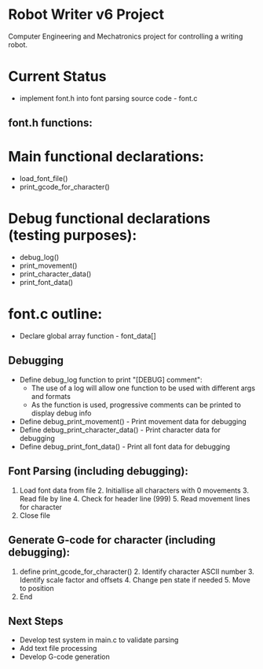 # Robot Writer v6 Project
Computer Engineering and Mechatronics project for controlling a writing robot.

# Current Status
- implement font.h into font parsing source code - font.c

 ## font.h functions:

   # Main functional declarations:
   - load_font_file() 
   - print_gcode_for_character()
   # Debug functional declarations (testing purposes):
   - debug_log()
   - print_movement()
   - print_character_data()
   - print_font_data()

# font.c outline:
  - Declare global array function - font_data[]

## Debugging
  - Define debug_log function to print "[DEBUG] comment":
     - The use of a log will allow one function to be used with different args and formats
     - As the function is used, progressive comments can be printed to display debug info
  - Define debug_print_movement() - Print movement data for debugging
  - Define debug_print_character_data() - Print character data for debugging
  - Define debug_print_font_data() - Print all font data for debugging

## Font Parsing (including debugging):
  1. Load font data from file
     2. Initiallise all characters with 0 movements
     3. Read file by line
        4. Check for header line (999)
           5. Read movement lines for character
  6. Close file

## Generate G-code for character (including debugging):
  1. define print_gcode_for_character() 
     2. Identify character ASCII number
     3. Identify scale factor and offsets
        4. Change pen state if needed
        5. Move to position
  6. End
  
  
## Next Steps
- Develop test system in main.c to validate parsing
- Add text file processing
- Develop G-code generation